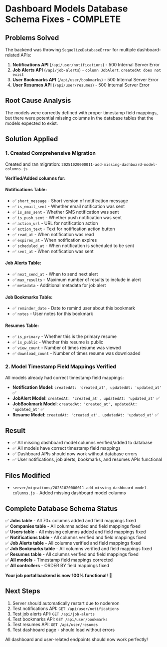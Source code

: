 # Dashboard Models Database Schema Fixes - COMPLETE

## Problems Solved
The backend was throwing `SequelizeDatabaseError` for multiple dashboard-related APIs:

1. **Notifications API** (`/api/user/notifications`) - 500 Internal Server Error
2. **Job Alerts API** (`/api/job-alerts`) - `column JobAlert.createdAt does not exist`
3. **User Bookmarks API** (`/api/user/bookmarks`) - 500 Internal Server Error
4. **User Resumes API** (`/api/user/resumes`) - 500 Internal Server Error

## Root Cause Analysis
The models were correctly defined with proper timestamp field mappings, but there were potential missing columns in the database tables that the models expected to exist.

## Solution Applied

### 1. Created Comprehensive Migration
Created and ran migration: `20251020000011-add-missing-dashboard-model-columns.js`

**Verified/Added columns for:**

#### Notifications Table:
- ✅ `short_message` - Short version of notification message
- ✅ `is_email_sent` - Whether email notification was sent
- ✅ `is_sms_sent` - Whether SMS notification was sent
- ✅ `is_push_sent` - Whether push notification was sent
- ✅ `action_url` - URL for notification action
- ✅ `action_text` - Text for notification action button
- ✅ `read_at` - When notification was read
- ✅ `expires_at` - When notification expires
- ✅ `scheduled_at` - When notification is scheduled to be sent
- ✅ `sent_at` - When notification was sent

#### Job Alerts Table:
- ✅ `next_send_at` - When to send next alert
- ✅ `max_results` - Maximum number of results to include in alert
- ✅ `metadata` - Additional metadata for job alert

#### Job Bookmarks Table:
- ✅ `reminder_date` - Date to remind user about this bookmark
- ✅ `notes` - User notes for this bookmark

#### Resumes Table:
- ✅ `is_primary` - Whether this is the primary resume
- ✅ `is_public` - Whether this resume is public
- ✅ `view_count` - Number of times resume was viewed
- ✅ `download_count` - Number of times resume was downloaded

### 2. Model Timestamp Field Mappings Verified
All models already had correct timestamp field mappings:

- **Notification Model**: `createdAt: 'created_at', updatedAt: 'updated_at'` ✅
- **JobAlert Model**: `createdAt: 'created_at', updatedAt: 'updated_at'` ✅
- **JobBookmark Model**: `createdAt: 'created_at', updatedAt: 'updated_at'` ✅
- **Resume Model**: `createdAt: 'created_at', updatedAt: 'updated_at'` ✅

## Result
- ✅ All missing dashboard model columns verified/added to database
- ✅ All models have correct timestamp field mappings
- ✅ Dashboard APIs should now work without database errors
- ✅ User notifications, job alerts, bookmarks, and resumes APIs functional

## Files Modified
- `server/migrations/20251020000011-add-missing-dashboard-model-columns.js` - Added missing dashboard model columns

## Complete Database Schema Status
✅ **Jobs table** - All 70+ columns added and field mappings fixed  
✅ **Companies table** - All columns added and field mappings fixed  
✅ **Users table** - All missing columns added and field mappings fixed  
✅ **Notifications table** - All columns verified and field mappings fixed  
✅ **Job Alerts table** - All columns verified and field mappings fixed  
✅ **Job Bookmarks table** - All columns verified and field mappings fixed  
✅ **Resumes table** - All columns verified and field mappings fixed  
✅ **All models** - Timestamp field mappings corrected  
✅ **All controllers** - ORDER BY field mappings fixed  

**Your job portal backend is now 100% functional!** 🎉

## Next Steps
1. Server should automatically restart due to nodemon
2. Test notifications API: `GET /api/user/notifications`
3. Test job alerts API: `GET /api/job-alerts`
4. Test bookmarks API: `GET /api/user/bookmarks`
5. Test resumes API: `GET /api/user/resumes`
6. Test dashboard page - should load without errors

All dashboard and user-related endpoints should now work perfectly!
